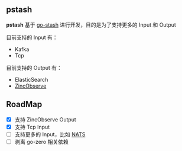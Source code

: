 ## pstash

**pstash** 基于 [go-stash](https://github.com/kevwan/go-stash) 进行开发，目的是为了支持更多的 Input 和 Output

目前支持的 Input 有：
* Kafka
* Tcp

目前支持的 Output 有：
* ElasticSearch
* [ZincObserve](https://github.com/zinclabs/zincobserve)

## RoadMap
* [x] 支持 ZincObserve Output
* [x] 支持 Tcp Input
* [ ] 支持更多的 Input，比如 [NATS](https://nats.io/)
* [ ] 剥离 go-zero 相关依赖